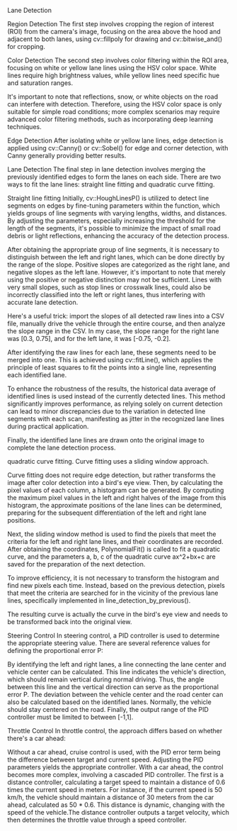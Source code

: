 Lane Detection

Region Detection
The first step involves cropping the region of interest (ROI) from the camera's image, focusing on the area above the hood and adjacent to both lanes, using cv::fillpoly for drawing and cv::bitwise_and() for cropping.

Color Detection
The second step involves color filtering within the ROI area, focusing on white or yellow lane lines using the HSV color space. White lines require high brightness values, while yellow lines need specific hue and saturation ranges.

It's important to note that reflections, snow, or white objects on the road can interfere with detection. Therefore, using the HSV color space is only suitable for simple road conditions; more complex scenarios may require advanced color filtering methods, such as incorporating deep learning techniques.

Edge Detection
After isolating white or yellow lane lines, edge detection is applied using  cv::Canny() or cv::Sobel() for edge and corner detection, with Canny generally providing better results.

Lane Detection
The final step in lane detection involves merging the previously identified edges to form the lanes on each side. There are two ways to fit the lane lines: straight line fitting and quadratic curve fitting.

Straight line fitting
Initially, cv::HoughLinesP() is utilized to detect line segments on edges by fine-tuning parameters within the function, which yields groups of line segments with varying lengths, widths, and distances. By adjusting the parameters, especially increasing the threshold for the length of the segments, it's possible to minimize the impact of small road debris or light reflections, enhancing the accuracy of the detection process.

After obtaining the appropriate group of line segments, it is necessary to distinguish between the left and right lanes, which can be done directly by the range of the slope. Positive slopes are categorized as the right lane, and negative slopes as the left lane. However, it's important to note that merely using the positive or negative distinction may not be sufficient. Lines with very small slopes, such as stop lines or crosswalk lines, could also be incorrectly classified into the left or right lanes, thus interfering with accurate lane detection.

Here's a useful trick: import the slopes of all detected raw lines into a CSV file, manually drive the vehicle through the entire course, and then analyze the slope range in the CSV. In my case, the slope range for the right lane was [0.3, 0.75], and for the left lane, it was [-0.75, -0.2].

After identifying the raw lines for each lane, these segments need to be merged into one. This is achieved using cv::fitLine(), which applies the principle of least squares to fit the points into a single line, representing each identified lane.

To enhance the robustness of the results, the historical data average of identified lines is used instead of the currently detected lines. This method significantly improves performance, as relying solely on current detection can lead to minor discrepancies due to the variation in detected line segments with each scan, manifesting as jitter in the recognized lane lines during practical application.

Finally, the identified lane lines are drawn onto the original image to complete the lane detection process.

quadratic curve fitting.
Curve fitting uses a sliding window approach.

Curve fitting does not require edge detection, but rather transforms the image after color detection into a bird's eye view. Then, by calculating the pixel values of each column, a histogram can be generated. By computing the maximum pixel values in the left and right halves of the image from this histogram, the approximate positions of the lane lines can be determined, preparing for the subsequent differentiation of the left and right lane positions.

Next, the sliding window method is used to find the pixels that meet the criteria for the left and right lane lines, and their coordinates are recorded. After obtaining the coordinates, PolynomialFit() is called to fit a quadratic curve, and the parameters a, b, c of the quadratic curve ax^2+bx+c are saved for the preparation of the next detection.

To improve efficiency, it is not necessary to transform the histogram and find new pixels each time. Instead, based on the previous detection, pixels that meet the criteria are searched for in the vicinity of the previous lane lines, specifically implemented in line_detection_by_previous().

The resulting curve is actually the curve in the bird's eye view and needs to be transformed back into the original view.

Steering Control
In steering control, a PID controller is used to determine the appropriate steering value. There are several reference values for defining the proportional error P:

By identifying the left and right lanes, a line connecting the lane center and vehicle center can be calculated. This line indicates the vehicle's direction, which should remain vertical during normal driving. Thus, the angle between this line and the vertical direction can serve as the proportional error P.
The deviation between the vehicle center and the road center can also be calculated based on the identified lanes. Normally, the vehicle should stay centered on the road.
Finally, the output range of the PID controller must be limited to between [-1,1].

Throttle Control
In throttle control, the approach differs based on whether there's a car ahead:

Without a car ahead, cruise control is used, with the PID error term being the difference between target and current speed. Adjusting the PID parameters yields the appropriate controller.
With a car ahead, the control becomes more complex, involving a cascaded PID controller. The first is a distance controller, calculating a target speed to maintain a distance of 0.6 times the current speed in meters. For instance, if the current speed is 50 km/h, the vehicle should maintain a distance of 30 meters from the car ahead, calculated as 50 * 0.6. This distance is dynamic, changing with the speed of the vehicle.The distance controller outputs a target velocity, which then determines the throttle value through a speed controller.
